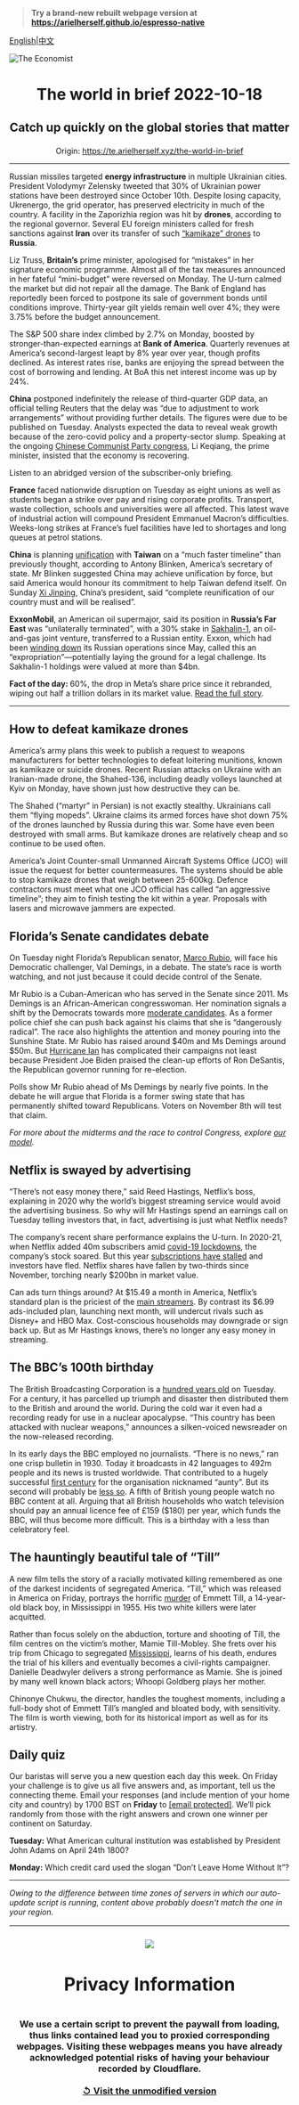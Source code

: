 > **Try a brand-new rebuilt webpage version at https://arielherself.github.io/espresso-native**

[English](https://github.com/arielherself/espresso/blob/main/README.md)|[中文](https://github-com.translate.goog/arielherself/espresso/blob/main/README.md?_x_tr_sl=en&_x_tr_tl=zh-CN&_x_tr_hl=zh-CN&_x_tr_pto=wapp)



![The Economist](menubar.png)

# <p align="center">The world in brief 2022-10-18</p>

## <p align="center">Catch up quickly on the global stories that matter</p>

<p align="center">Origin: <a href="https://te.arielherself.xyz/the-world-in-brief">https://te.arielherself.xyz/the-world-in-brief</a><hr>

Russian missiles targeted <strong>energy infrastructure</strong> in multiple Ukrainian cities. President Volodymyr Zelensky tweeted that 30% of Ukrainian power stations have been destroyed since October 10th. Despite losing capacity, Ukrenergo, the grid operator, has preserved electricity in much of the country. A facility in the Zaporizhia region was hit by <strong>drones</strong>, according to the regional governor. Several EU foreign ministers called for fresh sanctions against<strong> Iran</strong> over its transfer of such [“kamikaze” drones](https://te.arielherself.xyz/middle-east-and-africa/why-drones-are-becoming-irans-weapons-of-choice/21806199) to <strong>Russia</strong>.

Liz Truss, <strong>Britain’s</strong> prime minister, apologised for “mistakes” in her signature economic programme. Almost all of the tax measures announced in her fateful “mini-budget” were reversed on Monday. The U-turn calmed the market but did not repair all the damage. The Bank of England has reportedly been forced to postpone its sale of government bonds until conditions improve. Thirty-year gilt yields remain well over 4%; they were 3.75% before the budget announcement.

The S&amp;P 500 share index climbed by 2.7% on Monday, boosted by stronger-than-expected earnings at <strong>Bank of America</strong>. Quarterly revenues at America’s second-largest leapt by 8% year over year, though profits declined. As interest rates rise, banks are enjoying the spread between the cost of borrowing and lending. At BoA this net interest income was up by 24%.

<strong>China</strong> postponed indefinitely the release of third-quarter GDP data, an official telling Reuters that the delay was “due to adjustment to work arrangements” without providing further details. The figures were due to be published on Tuesday. Analysts expected the data to reveal weak growth because of the zero-covid policy and a property-sector slump. Speaking at the ongoing [Chinese Communist Party congress](https://te.arielherself.xyz/china/2022/10/16/at-chinas-communist-party-congress-xi-jinping-sails-on-undaunted), Li Keqiang, the prime minister, insisted that the economy is recovering.

Listen to an abridged version of the subscriber-only briefing.

<strong>France</strong> faced nationwide disruption on Tuesday as eight unions as well as students began a strike over pay and rising corporate profits. Transport, waste collection, schools and universities were all affected. This latest wave of industrial action will compound President Emmanuel Macron’s difficulties. Weeks-long strikes at France’s fuel facilities have led to shortages and long queues at petrol stations.

<strong>China</strong> is planning [unification](https://te.arielherself.xyz/special-report/2022/10/10/china-has-chilling-plans-for-governing-taiwan) with <strong>Taiwan</strong> on a “much faster timeline” than previously thought, according to Antony Blinken, America’s secretary of state. Mr Blinken suggested China may achieve unification by force, but said America would honour its commitment to help Taiwan defend itself. On Sunday [Xi Jinping](https://te.arielherself.xyz/china/2022/10/17/no-turning-back-for-xi-jinping), China’s president, said “complete reunification of our country must and will be realised”.

<strong>ExxonMobil</strong>, an American oil supermajor, said its position in <strong>Russia’s Far East </strong>was “unilaterally terminated”, with a 30% stake in [Sakhalin-1](https://te.arielherself.xyz/business/2022/07/14/watch-russias-rosneft-to-see-the-new-direction-of-global-petropolitics), an oil-and-gas joint venture, transferred to a Russian entity. Exxon, which had been [winding down](https://te.arielherself.xyz/business/2022/03/12/amid-russias-war-america-inc-reckons-with-the-promise-and-peril-of-foreign-markets) its Russian operations since May, called this an “expropriation”—potentially laying the ground for a legal challenge. Its Sakhalin-1 holdings were valued at more than $4bn.

<strong>Fact of the day: </strong>60%, the drop in Meta’s share price since it rebranded, wiping out half a trillion dollars in its market value. [Read the full story](https://te.arielherself.xyz/business/2022/10/16/how-much-trouble-is-mark-zuckerberg-in).

----------

## How to defeat kamikaze drones

America’s army plans this week to publish a request to weapons manufacturers for better technologies to defeat loitering munitions, known as kamikaze or suicide drones. Recent Russian attacks on Ukraine with an Iranian-made drone, the Shahed-136, including deadly volleys launched at Kyiv on Monday, have shown just how destructive they can be. 

The Shahed (“martyr” in Persian) is not exactly stealthy. Ukrainians call them “flying mopeds”. Ukraine claims its armed forces have shot down 75% of the drones launched by Russia during this war. Some have even been destroyed with small arms. But kamikaze drones are relatively cheap and so continue to be used often.

America’s Joint Counter-small Unmanned Aircraft Systems Office (JCO) will issue the request for better countermeasures. The systems should be able to stop kamikaze drones that weigh between 25-600kg. Defence contractors must meet what one JCO official has called “an aggressive timeline”; they aim to finish testing the kit within a year. Proposals with lasers and microwave jammers are expected.

## Florida’s Senate candidates debate

On Tuesday night Florida’s Republican senator, [Marco Rubio](https://te.arielherself.xyz/special-report/2022/03/30/two-elections-will-attract-national-interest), will face his Democratic challenger, Val Demings, in a debate. The state’s race is worth watching, and not just because it could decide control of the Senate.  
  
 Mr Rubio is a Cuban-American who has served in the Senate since 2011. Ms Demings is an African-American congresswoman. Her nomination signals a shift by the Democrats towards more [moderate candidates](https://te.arielherself.xyz/briefing/2022/07/14/democrats-in-america-are-realising-they-must-moderate-or-die). As a former police chief she can push back against his claims that she is “dangerously radical”. The race also highlights the attention and money pouring into the Sunshine State. Mr Rubio has raised around $40m and Ms Demings around $50m. But [Hurricane Ian](https://te.arielherself.xyz/united-states/2022/09/29/hurricane-ian-pummels-florida) has complicated their campaigns not least because President Joe Biden praised the clean-up efforts of Ron DeSantis, the Republican governor running for re-election.  
  
 Polls show Mr Rubio ahead of Ms Demings by nearly five points. In the debate he will argue that Florida is a former swing state that has permanently shifted toward Republicans. Voters on November 8th will test that claim.

<em>For more about the midterms and the race to control Congress</em><em>, explore </em>[<em>our model</em>](https://te.arielherself.xyz/interactive/us-midterms-2022/forecast/senate)<em>.</em>

## Netflix is swayed by advertising

“There’s not easy money there,” said Reed Hastings, Netflix’s boss, explaining in 2020 why the world’s biggest streaming service would avoid the advertising business. So why will Mr Hastings spend an earnings call on Tuesday telling investors that, in fact, advertising is just what Netflix needs?

The company’s recent share performance explains the U-turn. In 2020-21, when Netflix added 40m subscribers amid [covid-19 lockdowns](https://te.arielherself.xyz/graphic-detail/2020/03/27/covid-19-is-a-short-term-boon-to-streaming-services), the company’s stock soared. But this year [subscriptions have stalled](https://te.arielherself.xyz/business/netflix-sheds-subscribers-and-170bn-in-market-value/21808847) and investors have fled. Netflix shares have fallen by two-thirds since November, torching nearly $200bn in market value.

Can ads turn things around? At $15.49 a month in America, Netflix’s standard plan is the priciest of the [main streamers](https://te.arielherself.xyz/business/disney-netflix-apple-is-anyone-winning-the-streaming-wars/21807591). By contrast its $6.99 ads-included plan, launching next month, will undercut rivals such as Disney+ and HBO Max. Cost-conscious households may downgrade or sign back up. But as Mr Hastings knows, there’s no longer any easy money in streaming.

## The BBC’s 100th birthday

The British Broadcasting Corporation is a [hundred years old](https://te.arielherself.xyz/britain/2022/10/13/the-bbc-marks-its-100th-birthday) on Tuesday. For a century, it has parcelled up triumph and disaster then distributed them to the British and around the world. During the cold war it even had a recording ready for use in a nuclear apocalypse. “This country has been attacked with nuclear weapons,” announces a silken-voiced newsreader on the now-released recording. 

In its early days the BBC employed no journalists. “There is no news,” ran one crisp bulletin in 1930. Today it broadcasts in 42 languages to 492m people and its news is trusted worldwide. That contributed to a hugely successful [first century](https://te.arielherself.xyz/culture/2022/01/29/a-history-of-the-bbc-makes-for-a-fine-history-of-the-british) for the organisation nicknamed “aunty”. But its second will probably be [less so](https://te.arielherself.xyz/the-world-ahead/2021/11/08/in-its-centenary-year-the-bbc-looks-vulnerable). A fifth of British young people watch no BBC content at all. Arguing that all British households who watch television should pay an annual licence fee of £159 ($180) per year, which funds the BBC, will thus become more difficult. This is a birthday with a less than celebratory feel.

## The hauntingly beautiful tale of “Till”

A new film tells the story of a racially motivated killing remembered as one of the darkest incidents of segregated America. “Till,” which was released in America on Friday, portrays the horrific [murder](https://te.arielherself.xyz/united-states/2019/11/14/memories-of-emmett-till) of Emmett Till, a 14-year-old black boy, in Mississippi in 1955. His two white killers were later acquitted. 

Rather than focus solely on the abduction, torture and shooting of Till, the film centres on the victim’s mother, Mamie Till-Mobley. She frets over his trip from Chicago to segregated [Mississippi](https://te.arielherself.xyz/united-states/2019/11/14/memories-of-emmett-till), learns of his death, endures the trial of his killers and eventually becomes a civil-rights campaigner. Danielle Deadwyler delivers a strong performance as Mamie. She is joined by many well known black actors; Whoopi Goldberg plays her mother. 

Chinonye Chukwu, the director, handles the toughest moments, including a full-body shot of Emmett Till’s mangled and bloated body, with sensitivity. The film is worth viewing, both for its historical import as well as for its artistry.

## Daily quiz

Our baristas will serve you a new question each day this week. On Friday your challenge is to give us all five answers and, as important, tell us the connecting theme. Email your responses (and include mention of your home city and country) by 1700 BST on <strong>Friday</strong> to [<span class="__cf_email__" data-cfemail="e1b094889ba49291938492928ea184828e8f8e8c889295cf828e8c">[email&#160;protected]</span>](https://mail.google.com/mail/?view=cm&amp;fs=1&amp;tf=1&amp;to=QuizEspresso@te.arielherself.xyz). We’ll pick randomly from those with the right answers and crown one winner per continent on Saturday.

<strong>Tuesday:</strong> What American cultural institution was established by President John Adams on April 24th 1800?

<strong>Monday:</strong> Which credit card used the slogan “Don’t Leave Home Without It”?

----------

*Owing to the difference between time zones of servers in which our auto-update script is running, content above probably doesn't match the one in your region.*

|<br><div align="center"><img src="unlock.png" /><h1>Privacy Information</h1></div></br>We use a certain script to prevent the paywall from loading, thus links contained lead you to proxied corresponding webpages. Visiting these webpages means you have already acknowledged potential risks of having your behaviour recorded by Cloudflare.<br><br>[&#x21BA; Visit the unmodified version](README.raw.md)<br><br>|
|-----|
